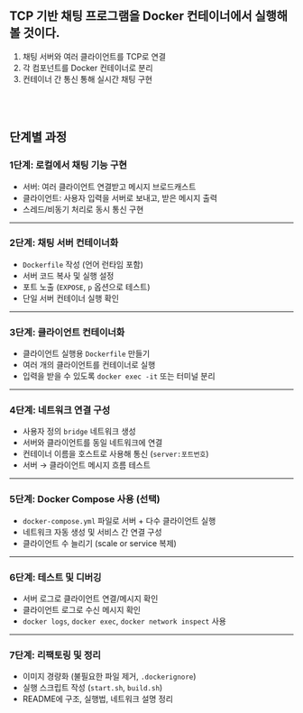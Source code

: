 ## **TCP 기반 채팅 프로그램을 Docker 컨테이너에서 실행해볼 것이다.**

1. 채팅 서버와 여러 클라이언트를 TCP로 연결
2. 각 컴포넌트를 Docker 컨테이너로 분리
3. 컨테이너 간 통신 통해 실시간 채팅 구현

<br>
<br>

## **단계별 과정**
### **1단계: 로컬에서 채팅 기능 구현**

- 서버: 여러 클라이언트 연결받고 메시지 브로드캐스트
- 클라이언트: 사용자 입력을 서버로 보내고, 받은 메시지 출력
- 스레드/비동기 처리로 동시 통신 구현

---

### **2단계: 채팅 서버 컨테이너화**

- `Dockerfile` 작성 (언어 런타임 포함)
- 서버 코드 복사 및 실행 설정
- 포트 노출 (`EXPOSE`, `p` 옵션으로 테스트)
- 단일 서버 컨테이너 실행 확인

---

### **3단계: 클라이언트 컨테이너화**

- 클라이언트 실행용 `Dockerfile` 만들기
- 여러 개의 클라이언트를 컨테이너로 실행
- 입력을 받을 수 있도록 `docker exec -it` 또는 터미널 분리

---

### **4단계: 네트워크 연결 구성**

- 사용자 정의 `bridge` 네트워크 생성
- 서버와 클라이언트를 동일 네트워크에 연결
- 컨테이너 이름을 호스트로 사용해 통신 (`server:포트번호`)
- 서버 → 클라이언트 메시지 흐름 테스트

---

### **5단계: Docker Compose 사용 (선택)**

- `docker-compose.yml` 파일로 서버 + 다수 클라이언트 실행
- 네트워크 자동 생성 및 서비스 간 연결 구성
- 클라이언트 수 늘리기 (scale or service 복제)

---

### **6단계: 테스트 및 디버깅**

- 서버 로그로 클라이언트 연결/메시지 확인
- 클라이언트 로그로 수신 메시지 확인
- `docker logs`, `docker exec`, `docker network inspect` 사용

---

### **7단계: 리팩토링 및 정리**

- 이미지 경량화 (불필요한 파일 제거, `.dockerignore`)
- 실행 스크립트 작성 (`start.sh`, `build.sh`)
- README에 구조, 실행법, 네트워크 설명 정리

